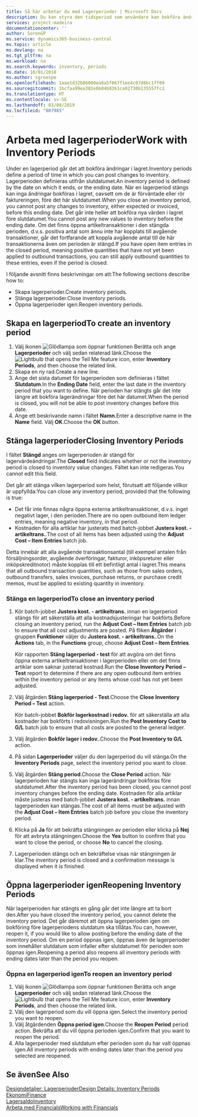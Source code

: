```yaml
---
title: Så här arbetar du med Lagerperioder | Microsoft Docs
description: Du kan styra den tidsperiod som användare kan bokföra ändringar i lagret genom att definiera lagerperioder.
services: project-madeira
documentationcenter: ''
author: SorenGP
ms.service: dynamics365-business-central
ms.topic: article
ms.devlang: na
ms.tgt_pltfrm: na
ms.workload: na
ms.search.keywords: inventory, periods
ms.date: 10/01/2018
ms.author: sgroespe
ms.openlocfilehash: 1aae1d32b86000ea8a5f867f1ee4c07d8bc1ff09
ms.sourcegitcommit: 1bcfaa99ea302e6b84b8361ca02730b135557fc1
ms.translationtype: HT
ms.contentlocale: sv-SE
ms.lasthandoff: 03/08/2019
ms.locfileid: "807985"
---
```

# <a name="work-with-inventory-periods"></a><span data-ttu-id="03a9b-103">Arbeta med lagerperioder</span><span class="sxs-lookup"><span data-stu-id="03a9b-103">Work with Inventory Periods</span></span>
<span data-ttu-id="03a9b-104">Under en lagerperiod går det att bokföra ändringar i lagret.</span><span class="sxs-lookup"><span data-stu-id="03a9b-104">Inventory periods define a period of time in which you can post changes to inventory.</span></span> <span data-ttu-id="03a9b-105">Lagerperioden definieras utifrån slutdatumet.</span><span class="sxs-lookup"><span data-stu-id="03a9b-105">An inventory period is defined by the date on which it ends, or the ending date.</span></span> <span data-ttu-id="03a9b-106">När en lagerperiod stängs kan inga ändringar bokföras i lagret, oavsett om de är förväntade eller rör faktureringen, före det här slutdatumet.</span><span class="sxs-lookup"><span data-stu-id="03a9b-106">When you close an inventory period, you cannot post any changes to inventory, either expected or invoiced, before this ending date.</span></span> <span data-ttu-id="03a9b-107">Det går inte heller att bokföra nya värden i lagret före slutdatumet.</span><span class="sxs-lookup"><span data-stu-id="03a9b-107">You cannot post any new values to inventory before the ending date.</span></span> <span data-ttu-id="03a9b-108">Om det finns öppna artikeltransaktioner i den stängda perioden, d.v.s. positiva antal som ännu inte har kopplats till avgående transaktioner, går det fortfarande att koppla avgående antal till de här transaktionerna även om perioden är stängd.</span><span class="sxs-lookup"><span data-stu-id="03a9b-108">If you have open item entries in the closed period, meaning positive quantities that have not yet been applied to outbound transactions, you can still apply outbound quantities to these entries, even if the period is closed.</span></span>  

<span data-ttu-id="03a9b-109">I följande avsnitt finns beskrivningar om att:</span><span class="sxs-lookup"><span data-stu-id="03a9b-109">The following sections describe how to:</span></span>  

* <span data-ttu-id="03a9b-110">Skapa lagerperioder.</span><span class="sxs-lookup"><span data-stu-id="03a9b-110">Create inventory periods.</span></span>  
* <span data-ttu-id="03a9b-111">Stänga lagerperioder.</span><span class="sxs-lookup"><span data-stu-id="03a9b-111">Close inventory periods.</span></span>  
* <span data-ttu-id="03a9b-112">Öppna lagerperioder igen.</span><span class="sxs-lookup"><span data-stu-id="03a9b-112">Reopen inventory periods.</span></span>  

## <a name="to-create-an-inventory-period"></a><span data-ttu-id="03a9b-113">Skapa en lagerperiod</span><span class="sxs-lookup"><span data-stu-id="03a9b-113">To create an inventory period</span></span>  
1. <span data-ttu-id="03a9b-114">Välj ikonen ![Glödlampa som öppnar funktionen Berätta](media/ui-search/search_small.png "Berätta vad du vill göra") och ange **Lagerperioder** och välj sedan relaterad länk.</span><span class="sxs-lookup"><span data-stu-id="03a9b-114">Choose the ![Lightbulb that opens the Tell Me feature](media/ui-search/search_small.png "Tell me what you want to do") icon, enter **Inventory Periods**, and then choose the related link.</span></span>  
2. <span data-ttu-id="03a9b-115">Skapa en ny rad.</span><span class="sxs-lookup"><span data-stu-id="03a9b-115">Create a new line.</span></span>  
3. <span data-ttu-id="03a9b-116">Ange det sista datumet för lagerperioden som definieras i fältet **Slutdatum**.</span><span class="sxs-lookup"><span data-stu-id="03a9b-116">In the **Ending Date** field, enter the last date in the inventory period that you want to define.</span></span> <span data-ttu-id="03a9b-117">När perioden har stängts går det inte längre att bokföra lagerändringar före det här datumet.</span><span class="sxs-lookup"><span data-stu-id="03a9b-117">When the period is closed, you will not be able to post inventory changes before this date.</span></span>  
4. <span data-ttu-id="03a9b-118">Ange ett beskrivande namn i fältet **Namn**.</span><span class="sxs-lookup"><span data-stu-id="03a9b-118">Enter a descriptive name in the **Name** field.</span></span> <span data-ttu-id="03a9b-119">Välj **OK**.</span><span class="sxs-lookup"><span data-stu-id="03a9b-119">Choose the **OK** button.</span></span>  

## <a name="closing-inventory-periods"></a><span data-ttu-id="03a9b-120">Stänga lagerperioder</span><span class="sxs-lookup"><span data-stu-id="03a9b-120">Closing Inventory Periods</span></span>  
<span data-ttu-id="03a9b-121">I fältet **Stängd** anges om lagerperioden är stängd för lagervärdeändringar.</span><span class="sxs-lookup"><span data-stu-id="03a9b-121">The **Closed** field indicates whether or not the inventory period is closed to inventory value changes.</span></span> <span data-ttu-id="03a9b-122">Fältet kan inte redigeras.</span><span class="sxs-lookup"><span data-stu-id="03a9b-122">You cannot edit this field.</span></span>  

<span data-ttu-id="03a9b-123">Det går att stänga vilken lagerperiod som helst, förutsatt att följande villkor är uppfyllda:</span><span class="sxs-lookup"><span data-stu-id="03a9b-123">You can close any inventory period, provided that the following is true:</span></span>  

* <span data-ttu-id="03a9b-124">Det får inte finnas några öppna externa artikeltransaktioner, d.v.s. inget negativt lager, i den perioden.</span><span class="sxs-lookup"><span data-stu-id="03a9b-124">There are no open outbound item ledger entries, meaning negative inventory, in that period.</span></span>  
* <span data-ttu-id="03a9b-125">Kostnaden för alla artiklar har justerats med batch-jobbet **Justera kost. - artikeltrans.**.</span><span class="sxs-lookup"><span data-stu-id="03a9b-125">The cost of all items has been adjusted using the **Adjust Cost – Item Entries** batch job.</span></span>  

<span data-ttu-id="03a9b-126">Detta innebär att alla avgående transaktionsantal (till exempel antalen från försäljningsorder, avgående överföringar, fakturor, inköpsreturer eller inköpskreditnotor) måste kopplas till ett befintligt antal i lagret.</span><span class="sxs-lookup"><span data-stu-id="03a9b-126">This means that all outbound transaction quantities, such as those from sales orders, outbound transfers, sales invoices, purchase returns, or purchase credit memos, must be applied to existing quantity in inventory.</span></span>  

### <a name="to-close-an-inventory-period"></a><span data-ttu-id="03a9b-127">Stänga en lagerperiod</span><span class="sxs-lookup"><span data-stu-id="03a9b-127">To close an inventory period</span></span>  
1. <span data-ttu-id="03a9b-128">Kör batch-jobbet **Justera kost. - artikeltrans.** innan en lagerperiod stängs för att säkerställa att alla kostnadsjusteringar har bokförts.</span><span class="sxs-lookup"><span data-stu-id="03a9b-128">Before closing an inventory period, run the **Adjust Cost – Item Entries** batch job to ensure that all cost adjustments are posted.</span></span> <span data-ttu-id="03a9b-129">På fliken **Åtgärder** i gruppen **Funktioner** väljer du **Justera kost. - artikeltrans.**.</span><span class="sxs-lookup"><span data-stu-id="03a9b-129">On the **Actions** tab, in the **Functions** group, choose **Adjust Cost – Item Entries**.</span></span>  

     <span data-ttu-id="03a9b-130">Kör rapporten **Stäng lagerperiod - test** för att avgöra om det finns öppna externa artikeltransaktioner i lagerperioden eller om det finns artiklar som saknar justerad kostnad.</span><span class="sxs-lookup"><span data-stu-id="03a9b-130">Run the **Close Inventory Period – Test** report to determine if there are any open outbound item entries within the inventory period or any items whose cost has not yet been adjusted.</span></span>  
2. <span data-ttu-id="03a9b-131">Välj åtgärden **Stäng lagerperiod - Test**.</span><span class="sxs-lookup"><span data-stu-id="03a9b-131">Choose the **Close Inventory Period – Test** action.</span></span>  

     <span data-ttu-id="03a9b-132">Kör batch-jobbet **Bokför lagerkostnad i redov.** för att säkerställa att alla kostnader har bokförts i redovisningen.</span><span class="sxs-lookup"><span data-stu-id="03a9b-132">Run the **Post Inventory Cost to G/L** batch job to ensure that all costs are posted to the general ledger.</span></span>  
3. <span data-ttu-id="03a9b-133">Välj åtgärden **Bokför lager i redov.**.</span><span class="sxs-lookup"><span data-stu-id="03a9b-133">Choose the **Post Inventory to G/L** action.</span></span>  
4. <span data-ttu-id="03a9b-134">På sidan **Lagerperioder** väljer du den lagerperiod du vill stänga.</span><span class="sxs-lookup"><span data-stu-id="03a9b-134">On the **Inventory Periods** page, select the inventory period you want to close.</span></span>  
5. <span data-ttu-id="03a9b-135">Välj åtgärden **Stäng period**.</span><span class="sxs-lookup"><span data-stu-id="03a9b-135">Choose the **Close Period** action.</span></span> <span data-ttu-id="03a9b-136">När lagerperioden har stängts kan inga lagerändringar bokföras före slutdatumet.</span><span class="sxs-lookup"><span data-stu-id="03a9b-136">After the inventory period has been closed, you cannot post inventory changes before the ending date.</span></span> <span data-ttu-id="03a9b-137">Kostnaden för alla artiklar måste justeras med batch-jobbet **Justera kost. - artikeltrans.** innan lagerperioden kan stängas.</span><span class="sxs-lookup"><span data-stu-id="03a9b-137">The cost of all items must be adjusted with the **Adjust Cost – Item Entries** batch job before you close the inventory period.</span></span>  
6. <span data-ttu-id="03a9b-138">Klicka på **Ja** för att bekräfta stängningen av perioden eller klicka på **Nej** för att avbryta stängningen.</span><span class="sxs-lookup"><span data-stu-id="03a9b-138">Choose the **Yes** button to confirm that you want to close the period, or choose **No** to cancel the closing.</span></span>  
7. <span data-ttu-id="03a9b-139">Lagerperioden stängs och en bekräftelse visas när stängningen är klar.</span><span class="sxs-lookup"><span data-stu-id="03a9b-139">The inventory period is closed and a confirmation message is displayed when it is finished.</span></span>  

## <a name="reopening-inventory-periods"></a><span data-ttu-id="03a9b-140">Öppna lagerperioder igen</span><span class="sxs-lookup"><span data-stu-id="03a9b-140">Reopening Inventory Periods</span></span>  
<span data-ttu-id="03a9b-141">När lagerperioden har stängts en gång går det inte längre att ta bort den.</span><span class="sxs-lookup"><span data-stu-id="03a9b-141">After you have closed the inventory period, you cannot delete the inventory period.</span></span> <span data-ttu-id="03a9b-142">Det går däremot att öppna lagerperioden igen om bokföring före lagerperiodens slutdatum ska tillåtas.</span><span class="sxs-lookup"><span data-stu-id="03a9b-142">You can, however, reopen it, if you would like to allow posting before the ending date of the inventory period.</span></span> <span data-ttu-id="03a9b-143">Om en period öppnas igen, öppnas även de lagerperioder som innehåller slutdatum som infaller efter slutdatumet för perioden som öppnas igen.</span><span class="sxs-lookup"><span data-stu-id="03a9b-143">Reopening a period also reopens all inventory periods with ending dates later than the period you reopen.</span></span>  

### <a name="to-reopen-an-inventory-period"></a><span data-ttu-id="03a9b-144">Öppna en lagerperiod igen</span><span class="sxs-lookup"><span data-stu-id="03a9b-144">To reopen an inventory period</span></span>  
1. <span data-ttu-id="03a9b-145">Välj ikonen ![Glödlampa som öppnar funktionen Berätta](media/ui-search/search_small.png "Berätta vad du vill göra") och ange **Lagerperioder** och välj sedan relaterad länk.</span><span class="sxs-lookup"><span data-stu-id="03a9b-145">Choose the ![Lightbulb that opens the Tell Me feature](media/ui-search/search_small.png "Tell me what you want to do") icon, enter **Inventory Periods**, and then choose the related link.</span></span>  
2. <span data-ttu-id="03a9b-146">Välj den lagerperiod som du vill öppna igen.</span><span class="sxs-lookup"><span data-stu-id="03a9b-146">Select the inventory period you want to reopen.</span></span>  
3. <span data-ttu-id="03a9b-147">Välj åtgärdenden **Öppna period igen**.</span><span class="sxs-lookup"><span data-stu-id="03a9b-147">Choose the **Reopen Period** period action.</span></span> <span data-ttu-id="03a9b-148">Bekräfta att du vill öppna perioden igen.</span><span class="sxs-lookup"><span data-stu-id="03a9b-148">Confirm that you want to reopen the period.</span></span>  
4. <span data-ttu-id="03a9b-149">Alla lagerperioder med slutdatum efter perioden som du har valt öppnas igen.</span><span class="sxs-lookup"><span data-stu-id="03a9b-149">All inventory periods with ending dates later than the period you selected are reopened.</span></span>  

## <a name="see-also"></a><span data-ttu-id="03a9b-150">Se även</span><span class="sxs-lookup"><span data-stu-id="03a9b-150">See Also</span></span>  
[<span data-ttu-id="03a9b-151">Designdetaljer: Lagerperioder</span><span class="sxs-lookup"><span data-stu-id="03a9b-151">Design Details: Inventory Periods</span></span>](design-details-inventory-periods.md)  
[<span data-ttu-id="03a9b-152">Ekonomi</span><span class="sxs-lookup"><span data-stu-id="03a9b-152">Finance</span></span>](finance.md)  
[<span data-ttu-id="03a9b-153">Lagersaldo</span><span class="sxs-lookup"><span data-stu-id="03a9b-153">Inventory</span></span>](inventory-manage-inventory.md)  
[<span data-ttu-id="03a9b-154">Arbeta med Financials</span><span class="sxs-lookup"><span data-stu-id="03a9b-154">Working with Financials</span></span>](ui-work-product.md)

